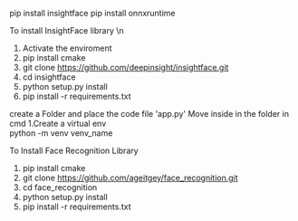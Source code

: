 pip install insightface
pip install onnxruntime



To install InsightFace library \n
1. Activate the enviroment
2. pip install cmake
3. git clone https://github.com/deepinsight/insightface.git
4. cd insightface
5. python setup.py install
6. pip install -r requirements.txt 


create a Folder and place the code file 'app.py'
Move inside in the folder in cmd
1.Create a virtual env  
  python -m venv venv_name

To Install Face Recognition Library
1. pip install cmake
2. git clone https://github.com/ageitgey/face_recognition.git
3. cd face_recognition
4. python setup.py install
5. pip install -r requirements.txt

